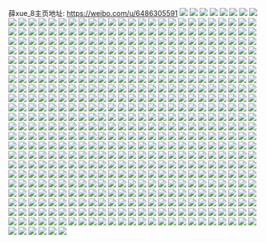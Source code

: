 薛xue_8主页地址: https://weibo.com/u/6486305591 
![](https://wx4.sinaimg.cn/mw2000/0074XSo7ly1h8v2okpwg1j30u00u0di7.jpg) 
![](https://wx4.sinaimg.cn/mw2000/0074XSo7ly1h8s9w61x6vj30u0190tcp.jpg) 
![](https://wx4.sinaimg.cn/mw2000/0074XSo7ly1h8juykjogfj30u00u0afp.jpg) 
![](https://wx4.sinaimg.cn/mw2000/0074XSo7ly1h8juyq0qjhj30u00u0q8e.jpg) 
![](https://wx4.sinaimg.cn/mw2000/0074XSo7ly1h8juym36xvj30u00u00y4.jpg) 
![](https://wx4.sinaimg.cn/mw2000/0074XSo7ly1h8jv296z82j30u0140te3.jpg) 
![](https://wx4.sinaimg.cn/mw2000/0074XSo7ly1h62vy37lqej30qu0sadi9.jpg) 
![](https://wx4.sinaimg.cn/mw2000/0074XSo7ly1h55jmuayahj30u0140gqu.jpg) 
![](https://wx4.sinaimg.cn/mw2000/0074XSo7ly1h4yk04g51tj30u00u0dj4.jpg) 
![](https://wx4.sinaimg.cn/mw2000/0074XSo7ly1h438sdrbnzj30u00u0n6k.jpg) 
![](https://wx4.sinaimg.cn/mw2000/0074XSo7gy1h36d1tu0zcj30u0190gqc.jpg) 
![](https://wx4.sinaimg.cn/mw2000/0074XSo7ly1h2wjlfyn26j30u01lpn28.jpg) 
![](https://wx4.sinaimg.cn/mw2000/0074XSo7ly1h2jods2gd0j30u02i0dyj.jpg) 
![](https://wx4.sinaimg.cn/mw2000/0074XSo7ly1h28zqsdsnvj30o50vt79o.jpg) 
![](https://wx4.sinaimg.cn/mw2000/0074XSo7ly1h1pvpe500gj30u00u0n54.jpg) 
![](https://wx4.sinaimg.cn/mw2000/0074XSo7ly1h1hct65spdj30u0140qcr.jpg) 
![](https://wx4.sinaimg.cn/mw2000/0074XSo7ly1h1buymjjsqj30u024oaj3.jpg) 
![](https://wx4.sinaimg.cn/mw2000/0074XSo7ly1h0xluvwlhqj30u012377i.jpg) 
![](https://wx4.sinaimg.cn/mw2000/0074XSo7ly1h0xlrvs1glj30u011iadl.jpg) 
![](https://wx4.sinaimg.cn/mw2000/0074XSo7ly1h0ezvakb3ej30u01o04cu.jpg) 
![](https://wx4.sinaimg.cn/mw2000/0074XSo7ly1h0ezuu5n5zj30u02i0x0t.jpg) 
![](https://wx4.sinaimg.cn/mw2000/0074XSo7ly1h0gcq2j6jvj30u03c01kx.jpg) 
![](https://wx4.sinaimg.cn/mw2000/0074XSo7ly1h0f025yfpdj30u02jzn8w.jpg) 
![](https://wx4.sinaimg.cn/mw2000/0074XSo7ly1gzyykd6oraj30u01g6q9d.jpg) 
![](https://wx4.sinaimg.cn/mw2000/0074XSo7ly1gzyym6ee0fj30u01f9h0q.jpg) 
![](https://wx4.sinaimg.cn/mw2000/0074XSo7ly1gzsdfiocefj30u01hc773.jpg) 
![](https://wx4.sinaimg.cn/mw2000/0074XSo7ly1gzra4u3bhdj30u0190n2w.jpg) 
![](https://wx4.sinaimg.cn/mw2000/0074XSo7ly1gzc3d95mnoj315o2bckjl.jpg) 
![](https://wx4.sinaimg.cn/mw2000/0074XSo7ly1gz8emoyjl7j30rj0rjwi9.jpg) 
![](https://wx4.sinaimg.cn/mw2000/0074XSo7ly1gzc3d9zj99j315o2bckjl.jpg) 
![](https://wx4.sinaimg.cn/mw2000/0074XSo7ly1gz8emts93uj30r10r1444.jpg) 
![](https://wx4.sinaimg.cn/mw2000/0074XSo7ly1gyx3j8otyfj31400u0qd5.jpg) 
![](https://wx4.sinaimg.cn/mw2000/0074XSo7ly1gyx3j7ymd6j30t40t4gt8.jpg) 
![](https://wx4.sinaimg.cn/mw2000/0074XSo7ly1gyupqysnfmj30u00u03zu.jpg) 
![](https://wx4.sinaimg.cn/mw2000/0074XSo7ly1gyno3vgg23j30yi0y9tga.jpg) 
![](https://wx4.sinaimg.cn/mw2000/0074XSo7ly1gye9r2a8b7j30u01o07ft.jpg) 
![](https://wx4.sinaimg.cn/mw2000/0074XSo7ly1gye9r4u9grj30u01o07ii.jpg) 
![](https://wx4.sinaimg.cn/mw2000/0074XSo7ly1gyd31i6x91j30u01o0dvu.jpg) 
![](https://wx4.sinaimg.cn/mw2000/0074XSo7ly1gy6g63dq3zj315o2bckjl.jpg) 
![](https://wx4.sinaimg.cn/mw2000/0074XSo7ly1gyj90u1bfyj30u00u0thd.jpg) 
![](https://wx4.sinaimg.cn/mw2000/0074XSo7ly1gxq23hpfbpj315o20x7wh.jpg) 
![](https://wx4.sinaimg.cn/mw2000/0074XSo7ly1gxq23h9hn0j315o2bbtrj.jpg) 
![](https://wx4.sinaimg.cn/mw2000/0074XSo7ly1gxq23gxxn4j315o2bcb29.jpg) 
![](https://wx4.sinaimg.cn/mw2000/0074XSo7ly1gxq23i7o4kj30yi1msaqs.jpg) 
![](https://wx4.sinaimg.cn/mw2000/0074XSo7ly1gxq23e6ddmj315o2bce81.jpg) 
![](https://wx4.sinaimg.cn/mw2000/0074XSo7ly1gxp4yah6brj30u00u0jx4.jpg) 
![](https://wx4.sinaimg.cn/mw2000/0074XSo7ly1gxp4xzxqp2j30u01o015h.jpg) 
![](https://wx4.sinaimg.cn/mw2000/0074XSo7ly1gxp4y88tywj30u00u0jze.jpg) 
![](https://wx4.sinaimg.cn/mw2000/0074XSo7ly1gxlv7plojaj30u02i01dd.jpg) 
![](https://wx4.sinaimg.cn/mw2000/0074XSo7ly1gxlv7ud080j30u02i0qn5.jpg) 
![](https://wx4.sinaimg.cn/mw2000/0074XSo7ly1gxlv1sdfztj30u02x1kc2.jpg) 
![](https://wx4.sinaimg.cn/mw2000/0074XSo7ly1gxlrxm3b0bj30u02be4gv.jpg) 
![](https://wx4.sinaimg.cn/mw2000/0074XSo7ly1gxlvglog15j30u01i2q89.jpg) 
![](https://wx4.sinaimg.cn/mw2000/0074XSo7ly1gxh5mnpn98j30u02i0wz7.jpg) 
![](https://wx4.sinaimg.cn/mw2000/0074XSo7ly1gxh5moo93oj30u00u040r.jpg) 
![](https://wx4.sinaimg.cn/mw2000/0074XSo7ly1gxb6tnscezj30u00u0ncb.jpg) 
![](https://wx4.sinaimg.cn/mw2000/0074XSo7ly1gxb6pkvof3j30u00u0gt0.jpg) 
![](https://wx4.sinaimg.cn/mw2000/0074XSo7ly1gxbe7g10xvj30u00u0anc.jpg) 
![](https://wx4.sinaimg.cn/mw2000/0074XSo7ly1gxb6oaz332j30u011ijz9.jpg) 
![](https://wx4.sinaimg.cn/mw2000/0074XSo7ly1gxb6pjhpolj30u00u0jyp.jpg) 
![](https://wx4.sinaimg.cn/mw2000/0074XSo7ly1gxb6u9gdp0j30u0140wse.jpg) 
![](https://wx4.sinaimg.cn/mw2000/0074XSo7ly1gxb6oaj6q5j30u0140qbh.jpg) 
![](https://wx4.sinaimg.cn/mw2000/0074XSo7ly1gxb6o8vuuxj30u00u0qds.jpg) 
![](https://wx4.sinaimg.cn/mw2000/0074XSo7ly1gxbe6oiv2ij30u014047z.jpg) 
![](https://wx4.sinaimg.cn/mw2000/0074XSo7ly1gx9zidtztgj30u00u0thy.jpg) 
![](https://wx4.sinaimg.cn/mw2000/0074XSo7ly1gx9zidbmcqj30u00u045m.jpg) 
![](https://wx4.sinaimg.cn/mw2000/0074XSo7ly1gx9zibgm9oj30u00u0af2.jpg) 
![](https://wx4.sinaimg.cn/mw2000/0074XSo7ly1gx9zib3b9mj30u00u07bw.jpg) 
![](https://wx4.sinaimg.cn/mw2000/0074XSo7ly1gx9zibw6slj30u00u0k0l.jpg) 
![](https://wx4.sinaimg.cn/mw2000/0074XSo7ly1gx9ziapbykj30u00u0qag.jpg) 
![](https://wx4.sinaimg.cn/mw2000/0074XSo7ly1gx9zica4x3j30u00u0n3d.jpg) 
![](https://wx4.sinaimg.cn/mw2000/0074XSo7ly1gx9zicpm68j30u00u0dp7.jpg) 
![](https://wx4.sinaimg.cn/mw2000/0074XSo7ly1gx9zie9fcbj30u00u011m.jpg) 
![](https://wx4.sinaimg.cn/mw2000/0074XSo7ly1gx429qanygj30u00u079q.jpg) 
![](https://wx4.sinaimg.cn/mw2000/0074XSo7ly1gx429pzk9ej30u00u07bq.jpg) 
![](https://wx4.sinaimg.cn/mw2000/0074XSo7ly1gx2zgoya1kj30u01o04a4.jpg) 
![](https://wx4.sinaimg.cn/mw2000/0074XSo7ly1gx2zgprl3rj30u01o04d2.jpg) 
![](https://wx4.sinaimg.cn/mw2000/0074XSo7ly1gx2zgo4x8rj30u00u0gtf.jpg) 
![](https://wx4.sinaimg.cn/mw2000/0074XSo7ly1gx2zgqlat3j30u01o0amy.jpg) 
![](https://wx4.sinaimg.cn/mw2000/0074XSo7ly1gx2zidhvj9j30u00u0dmw.jpg) 
![](https://wx4.sinaimg.cn/mw2000/0074XSo7ly1gx2zkfhlj3j30u01o017v.jpg) 
![](https://wx4.sinaimg.cn/mw2000/0074XSo7ly1gx2zgt7hl3j31400u0qd2.jpg) 
![](https://wx4.sinaimg.cn/mw2000/0074XSo7ly1gx2zigf15tj30u01o0wtk.jpg) 
![](https://wx4.sinaimg.cn/mw2000/0074XSo7ly1gx2zlx0jqwj31hc0u0duy.jpg) 
![](https://wx4.sinaimg.cn/mw2000/0074XSo7ly1gwsvqboyjxj30u00u0ahm.jpg) 
![](https://wx4.sinaimg.cn/mw2000/0074XSo7ly1gwsvqkg3tmj30u00u0n2l.jpg) 
![](https://wx4.sinaimg.cn/mw2000/0074XSo7ly1gwsvqmbzyzj30u00u0dpb.jpg) 
![](https://wx4.sinaimg.cn/mw2000/0074XSo7ly1gwuvkvwk3fj30u00u0jzm.jpg) 
![](https://wx4.sinaimg.cn/mw2000/0074XSo7ly1gwuvkuiovuj30u00u0n5m.jpg) 
![](https://wx4.sinaimg.cn/mw2000/0074XSo7ly1gwuvky8g1ej30u00u07gs.jpg) 
![](https://wx4.sinaimg.cn/mw2000/0074XSo7ly1gwu01uomtuj30u00u0480.jpg) 
![](https://wx4.sinaimg.cn/mw2000/0074XSo7ly1gwsvqjl20lj30u00u0163.jpg) 
![](https://wx4.sinaimg.cn/mw2000/0074XSo7ly1gwu01ssblkj30u00u0gv4.jpg) 
![](https://wx4.sinaimg.cn/mw2000/0074XSo7ly1gwnxfqaax7j31sy0u0ti6.jpg) 
![](https://wx4.sinaimg.cn/mw2000/0074XSo7ly1gwnxhcnd6xj31sy0u014u.jpg) 
![](https://wx4.sinaimg.cn/mw2000/0074XSo7ly1gwkmdsobxvj30u01e1q81.jpg) 
![](https://wx4.sinaimg.cn/mw2000/0074XSo7ly1gwmrtzrdpmj30u00u07f2.jpg) 
![](https://wx4.sinaimg.cn/mw2000/0074XSo7ly1gwkmdqtg3xj30y10u0jva.jpg) 
![](https://wx4.sinaimg.cn/mw2000/0074XSo7ly1gwmukp268nj30u00u0ws3.jpg) 
![](https://wx4.sinaimg.cn/mw2000/0074XSo7ly1gwkmdue9qmj30u00u047u.jpg) 
![](https://wx4.sinaimg.cn/mw2000/0074XSo7ly1gwmsrxbvmaj30u01o015y.jpg) 
![](https://wx4.sinaimg.cn/mw2000/0074XSo7ly1gwmrriexirj30u00u0ai3.jpg) 
![](https://wx4.sinaimg.cn/mw2000/0074XSo7ly1gwmrrlxuwgj30u00u0aj1.jpg) 
![](https://wx4.sinaimg.cn/mw2000/0074XSo7ly1gwmsrtoh1dj30u01o07ia.jpg) 
![](https://wx4.sinaimg.cn/mw2000/0074XSo7ly1gwi875swlkj30u00u0gvb.jpg) 
![](https://wx4.sinaimg.cn/mw2000/0074XSo7ly1gwi86vjitjj30u0190wrb.jpg) 
![](https://wx4.sinaimg.cn/mw2000/0074XSo7ly1gwi877wbhkj30u00u0ajn.jpg) 
![](https://wx4.sinaimg.cn/mw2000/0074XSo7ly1gwi86nv07sj30u00u0gwg.jpg) 
![](https://wx4.sinaimg.cn/mw2000/0074XSo7ly1gwi87cwk4jj30u01o0dx5.jpg) 
![](https://wx4.sinaimg.cn/mw2000/0074XSo7ly1gwi86xwm83j30u00u0dp3.jpg) 
![](https://wx4.sinaimg.cn/mw2000/0074XSo7ly1gwi8705t5kj31400u0tfb.jpg) 
![](https://wx4.sinaimg.cn/mw2000/0074XSo7ly1gwi872wljij30u00u07hu.jpg) 
![](https://wx4.sinaimg.cn/mw2000/0074XSo7ly1gwi86rp9coj30u0140dyo.jpg) 
![](https://wx4.sinaimg.cn/mw2000/0074XSo7ly1gweyeku9snj30u00u0dlq.jpg) 
![](https://wx4.sinaimg.cn/mw2000/0074XSo7ly1gweyeita1oj30u00u0aif.jpg) 
![](https://wx4.sinaimg.cn/mw2000/0074XSo7ly1gweyf0xf62j30u00u0tfb.jpg) 
![](https://wx4.sinaimg.cn/mw2000/0074XSo7ly1gweyeomxe9j30u00u0dog.jpg) 
![](https://wx4.sinaimg.cn/mw2000/0074XSo7ly1gweyenc3ruj30u00u04ac.jpg) 
![](https://wx4.sinaimg.cn/mw2000/0074XSo7ly1gweyejjkgyj30u00u0wk1.jpg) 
![](https://wx4.sinaimg.cn/mw2000/0074XSo7ly1gw980npwlpj30u00u0ak6.jpg) 
![](https://wx4.sinaimg.cn/mw2000/0074XSo7ly1gwc3n95zlqj30u00u0gtn.jpg) 
![](https://wx4.sinaimg.cn/mw2000/0074XSo7ly1gwbh508k13j30u10u0qco.jpg) 
![](https://wx4.sinaimg.cn/mw2000/0074XSo7ly1gwb9s2gituj30u00u0jzh.jpg) 
![](https://wx4.sinaimg.cn/mw2000/0074XSo7ly1gw97z3k9hnj30u10u047q.jpg) 
![](https://wx4.sinaimg.cn/mw2000/0074XSo7ly1gwb9s145h0j30u0140dua.jpg) 
![](https://wx4.sinaimg.cn/mw2000/0074XSo7ly1gw97zb9ow2j31400u0ael.jpg) 
![](https://wx4.sinaimg.cn/mw2000/0074XSo7ly1gwb9s3imfyj30u00u043y.jpg) 
![](https://wx4.sinaimg.cn/mw2000/0074XSo7ly1gwbavypfwbj31400u012q.jpg) 
![](https://wx4.sinaimg.cn/mw2000/0074XSo7ly1gwb9rwe6vmj30u00u0ds9.jpg) 
![](https://wx4.sinaimg.cn/mw2000/0074XSo7ly1gwbaw0ingxj30u00u0463.jpg) 
![](https://wx4.sinaimg.cn/mw2000/0074XSo7ly1gw4ea522u6j30u00u0qdq.jpg) 
![](https://wx4.sinaimg.cn/mw2000/0074XSo7ly1gw4ea4h0afj30u00u013g.jpg) 
![](https://wx4.sinaimg.cn/mw2000/0074XSo7ly1gw0gs9ac29j30u00u0dk0.jpg) 
![](https://wx4.sinaimg.cn/mw2000/0074XSo7ly1gw0gs8uhdxj30u01mqjwk.jpg) 
![](https://wx4.sinaimg.cn/mw2000/0074XSo7ly1gvyvtqolzoj30u10u047l.jpg) 
![](https://wx4.sinaimg.cn/mw2000/0074XSo7ly1gvyvtmwz1ij30u00u0alr.jpg) 
![](https://wx4.sinaimg.cn/mw2000/0074XSo7ly1gvyvtv3bhtj30u01o0dyr.jpg) 
![](https://wx4.sinaimg.cn/mw2000/0074XSo7ly1gvxqzzqvsaj30u00u045x.jpg) 
![](https://wx4.sinaimg.cn/mw2000/0074XSo7ly1gvxqwr66rij30u00u0aje.jpg) 
![](https://wx4.sinaimg.cn/mw2000/0074XSo7ly1gvxqwssz55j30u00u0ahz.jpg) 
![](https://wx4.sinaimg.cn/mw2000/0074XSo7ly1gvxqwzadxpj30u00u045b.jpg) 
![](https://wx4.sinaimg.cn/mw2000/0074XSo7ly1gvxqzyyc93j30u01iq0zx.jpg) 
![](https://wx4.sinaimg.cn/mw2000/0074XSo7ly1gvxqz52tzzj30u00u0jxg.jpg) 
![](https://wx4.sinaimg.cn/mw2000/0074XSo7ly1gvxqwxexqhj30u00u0wly.jpg) 
![](https://wx4.sinaimg.cn/mw2000/0074XSo7ly1gvxqwpi9psj30u01o0n7r.jpg) 
![](https://wx4.sinaimg.cn/mw2000/0074XSo7ly1gvxqwuyfy1j30u00u0wnb.jpg) 
![](https://wx4.sinaimg.cn/mw2000/0074XSo7ly1gvvx0o0lqvj31vg1vg4qp.jpg) 
![](https://wx4.sinaimg.cn/mw2000/0074XSo7ly1gvvx1kb5q7j31ol1ol1kx.jpg) 
![](https://wx4.sinaimg.cn/mw2000/0074XSo7ly1gvvx0kvzdoj31dc1dc1kx.jpg) 
![](https://wx4.sinaimg.cn/mw2000/0074XSo7ly1gvvx26jc3pj31yl1yl1ky.jpg) 
![](https://wx4.sinaimg.cn/mw2000/0074XSo7ly1gvvx0mu9znj32c02c0b2a.jpg) 
![](https://wx4.sinaimg.cn/mw2000/0074XSo7ly1gvvx0jjr2yj31t21t2e81.jpg) 
![](https://wx4.sinaimg.cn/mw2000/0074XSo7ly1gvqfzvfaqjj60u00u0qeh02.jpg) 
![](https://wx4.sinaimg.cn/mw2000/0074XSo7ly1gvqfzlxueuj60u00u0ajh02.jpg) 
![](https://wx4.sinaimg.cn/mw2000/0074XSo7ly1gvqfzyrvjlj60u0140qk702.jpg) 
![](https://wx4.sinaimg.cn/mw2000/0074XSo7ly1gvphlq5k61j60u00u0dql02.jpg) 
![](https://wx4.sinaimg.cn/mw2000/0074XSo7ly1gvqg3ut7upj60u0140wpm02.jpg) 
![](https://wx4.sinaimg.cn/mw2000/0074XSo7ly1gvqfzrl4bfj60u00u0wnr02.jpg) 
![](https://wx4.sinaimg.cn/mw2000/0074XSo7ly1gvqg3srf4gj60u00u0ah802.jpg) 
![](https://wx4.sinaimg.cn/mw2000/0074XSo7ly1gvqfzq2xsoj60u00u0dwf02.jpg) 
![](https://wx4.sinaimg.cn/mw2000/0074XSo7ly1gvqg4kv6o6j60u00u0aik02.jpg) 
![](https://wx4.sinaimg.cn/mw2000/0074XSo7ly1gvpfjdim70j60u00u046x02.jpg) 
![](https://wx4.sinaimg.cn/mw2000/0074XSo7ly1gvpfjeamffj60u00u043a02.jpg) 
![](https://wx4.sinaimg.cn/mw2000/0074XSo7ly1gvpfj57ntbj60u00u0tkt02.jpg) 
![](https://wx4.sinaimg.cn/mw2000/0074XSo7ly1gvpfj5z1maj60u00u0wia02.jpg) 
![](https://wx4.sinaimg.cn/mw2000/0074XSo7ly1gvpfjc3nqfj60u00u0dq302.jpg) 
![](https://wx4.sinaimg.cn/mw2000/0074XSo7ly1gvpfj77rwfj60u00u0jwo02.jpg) 
![](https://wx4.sinaimg.cn/mw2000/0074XSo7ly1gvpfj8o0bdj60u00u0agu02.jpg) 
![](https://wx4.sinaimg.cn/mw2000/0074XSo7ly1gvpfj9so0yj60u00u0dnc02.jpg) 
![](https://wx4.sinaimg.cn/mw2000/0074XSo7ly1gvpfjfzwpdj60u00u0dnz02.jpg) 
![](https://wx4.sinaimg.cn/mw2000/0074XSo7ly1gvoejtwfsej60u03yi1kx02.jpg) 
![](https://wx4.sinaimg.cn/mw2000/0074XSo7ly1gvoejlvn34j60u045zkfm02.jpg) 
![](https://wx4.sinaimg.cn/mw2000/0074XSo7ly1gvoejg00jxj30u05a1kjl.jpg) 
![](https://wx4.sinaimg.cn/mw2000/0074XSo7ly1gvoerj60ssj60u03krtxs02.jpg) 
![](https://wx4.sinaimg.cn/mw2000/0074XSo7ly1gvoercx3h2j60pu3407rd02.jpg) 
![](https://wx4.sinaimg.cn/mw2000/0074XSo7ly1gvoessthh6j60u00u0afz02.jpg) 
![](https://wx4.sinaimg.cn/mw2000/0074XSo7ly1gvoetan404j60tu0tu7ag02.jpg) 
![](https://wx4.sinaimg.cn/mw2000/0074XSo7ly1gvoerrk3yjj30u03c04qp.jpg) 
![](https://wx4.sinaimg.cn/mw2000/0074XSo7ly1gvoetmqhzkj60tu0tuwke02.jpg) 
![](https://wx4.sinaimg.cn/mw2000/0074XSo7ly1gup9kj1x99j60u00u0gt802.jpg) 
![](https://wx4.sinaimg.cn/mw2000/0074XSo7ly1gup9kkdvk7j60u00u0wm602.jpg) 
![](https://wx4.sinaimg.cn/mw2000/0074XSo7ly1gup9km3egwj60u00u0tgr02.jpg) 
![](https://wx4.sinaimg.cn/mw2000/0074XSo7ly1gup9khc0b5j60u00u010002.jpg) 
![](https://wx4.sinaimg.cn/mw2000/0074XSo7ly1gvaf1jjnhlj60u02i2dxw02.jpg) 
![](https://wx4.sinaimg.cn/mw2000/0074XSo7ly1gvaf1evplyj60u02s1noz02.jpg) 
![](https://wx4.sinaimg.cn/mw2000/0074XSo7ly1gvaf1mmlt4j60u01gkqeg02.jpg) 
![](https://wx4.sinaimg.cn/mw2000/0074XSo7ly1gvaf23mdk5j60u01o017a02.jpg) 
![](https://wx4.sinaimg.cn/mw2000/0074XSo7ly1gvaf28smjbj60u00u00z502.jpg) 
![](https://wx4.sinaimg.cn/mw2000/0074XSo7ly1gvaf1v27gej60u01o0wsa02.jpg) 
![](https://wx4.sinaimg.cn/mw2000/0074XSo7ly1gvaf1rkya3j60u02i01ca02.jpg) 
![](https://wx4.sinaimg.cn/mw2000/0074XSo7ly1gvaf1zy1ssj60u02i01ao02.jpg) 
![](https://wx4.sinaimg.cn/mw2000/0074XSo7ly1gvaf27lgt3j60u01o07j702.jpg) 
![](https://wx4.sinaimg.cn/mw2000/0074XSo7ly1gv6x7c9slgj60u00u0wo502.jpg) 
![](https://wx4.sinaimg.cn/mw2000/0074XSo7ly1gv6x7cs0t5j60u01ovjxg02.jpg) 
![](https://wx4.sinaimg.cn/mw2000/0074XSo7ly1gv6x7dag9vj60u00u0gv802.jpg) 
![](https://wx4.sinaimg.cn/mw2000/0074XSo7ly1gv6n20oy7nj60u00u0dq502.jpg) 
![](https://wx4.sinaimg.cn/mw2000/0074XSo7ly1gv4nbdjxe9j60u00u0jw902.jpg) 
![](https://wx4.sinaimg.cn/mw2000/0074XSo7ly1gv4nbcmk39j60u00u0q6502.jpg) 
![](https://wx4.sinaimg.cn/mw2000/0074XSo7ly1gv4nbc5rpnj60u00u0wky02.jpg) 
![](https://wx4.sinaimg.cn/mw2000/0074XSo7ly1gv4nb9lzkjj60u00u0gw702.jpg) 
![](https://wx4.sinaimg.cn/mw2000/0074XSo7ly1gv4nc7bpd1j60u00u0n3f02.jpg) 
![](https://wx4.sinaimg.cn/mw2000/0074XSo7ly1gv4nbfdud2j60u00u0jz902.jpg) 
![](https://wx4.sinaimg.cn/mw2000/0074XSo7ly1gv3jthbyftj62c02c0npd02.jpg) 
![](https://wx4.sinaimg.cn/mw2000/0074XSo7ly1gv3jtl03dvj62c02c0u0x02.jpg) 
![](https://wx4.sinaimg.cn/mw2000/0074XSo7ly1gv3jto6o6yj61w81w8hdt02.jpg) 
![](https://wx4.sinaimg.cn/mw2000/0074XSo7ly1gv3jtq6i5zj32c02c0npe.jpg) 
![](https://wx4.sinaimg.cn/mw2000/0074XSo7ly1gv5ijj2w7wj60u00u0jzn02.jpg) 
![](https://wx4.sinaimg.cn/mw2000/0074XSo7ly1gv5imt6swrj61400u0wpt02.jpg) 
![](https://wx4.sinaimg.cn/mw2000/0074XSo7ly1gv1akjfdc8j60u00u0n4h02.jpg) 
![](https://wx4.sinaimg.cn/mw2000/0074XSo7ly1gv1bt827s8j60u02i07rt02.jpg) 
![](https://wx4.sinaimg.cn/mw2000/0074XSo7ly1gv1akk3epdj60u00u0wmc02.jpg) 
![](https://wx4.sinaimg.cn/mw2000/0074XSo7ly1gv0zlbcj95j60u00u0aii02.jpg) 
![](https://wx4.sinaimg.cn/mw2000/0074XSo7ly1gv1bpysi0xj30u00u0dkb.jpg) 
![](https://wx4.sinaimg.cn/mw2000/0074XSo7ly1gv1c2vw82hj60u01o04c602.jpg) 
![](https://wx4.sinaimg.cn/mw2000/0074XSo7ly1gv1ak9zbeej30u00u07b2.jpg) 
![](https://wx4.sinaimg.cn/mw2000/0074XSo7ly1gv1akabs52j30u00u0aj6.jpg) 
![](https://wx4.sinaimg.cn/mw2000/0074XSo7ly1gv1als42l3j60u00u0gqw02.jpg) 
![](https://wx4.sinaimg.cn/mw2000/0074XSo7ly1guzuhjncb0j623b23bnpd02.jpg) 
![](https://wx4.sinaimg.cn/mw2000/0074XSo7ly1guzuhsxny1j60x40x47em02.jpg) 
![](https://wx4.sinaimg.cn/mw2000/0074XSo7ly1guzuhmfg32j625b25b4qq02.jpg) 
![](https://wx4.sinaimg.cn/mw2000/0074XSo7ly1gv00b9mmfwj61ix1ixka902.jpg) 
![](https://wx4.sinaimg.cn/mw2000/0074XSo7ly1gv00b8yy90j60qv0qv4dl02.jpg) 
![](https://wx4.sinaimg.cn/mw2000/0074XSo7ly1guzuhs9z96j61mb1mb7qf02.jpg) 
![](https://wx4.sinaimg.cn/mw2000/0074XSo7ly1gv00b8ezf7j60cm0cm75o02.jpg) 
![](https://wx4.sinaimg.cn/mw2000/0074XSo7ly1guzuhqtrd0j61xv1xvkjl02.jpg) 
![](https://wx4.sinaimg.cn/mw2000/0074XSo7ly1gzwq3gzc3xj30sg0sgn1v.jpg) 
![](https://wx4.sinaimg.cn/mw2000/0074XSo7ly1guytzgzc42j60u00u0q9m02.jpg) 
![](https://wx4.sinaimg.cn/mw2000/0074XSo7ly1guytzmhf2oj60u00u0qdm02.jpg) 
![](https://wx4.sinaimg.cn/mw2000/0074XSo7ly1guytzi82uvj60u00u0dnf02.jpg) 
![](https://wx4.sinaimg.cn/mw2000/0074XSo7ly1guytzfw7blj60u00u0ai602.jpg) 
![](https://wx4.sinaimg.cn/mw2000/0074XSo7ly1guytze3b14j60u00u0tld02.jpg) 
![](https://wx4.sinaimg.cn/mw2000/0074XSo7ly1guytzayfj1j60u00u0aig02.jpg) 
![](https://wx4.sinaimg.cn/mw2000/0074XSo7ly1gux9sipxv5j60u00u0wke02.jpg) 
![](https://wx4.sinaimg.cn/mw2000/0074XSo7ly1gux9skbmr5j60u00u0q7w02.jpg) 
![](https://wx4.sinaimg.cn/mw2000/0074XSo7ly1gux9shm10yj60u00u0n3s02.jpg) 
![](https://wx4.sinaimg.cn/mw2000/0074XSo7ly1guxrld35stj60u00u0dnr02.jpg) 
![](https://wx4.sinaimg.cn/mw2000/0074XSo7ly1guxrljohsvj60u00u010u02.jpg) 
![](https://wx4.sinaimg.cn/mw2000/0074XSo7ly1guxrlezyipj60u00u0dpt02.jpg) 
![](https://wx4.sinaimg.cn/mw2000/0074XSo7ly1guxrlbp12yj60u00u00zn02.jpg) 
![](https://wx4.sinaimg.cn/mw2000/0074XSo7ly1guxrlhixn7j60u00u013302.jpg) 
![](https://wx4.sinaimg.cn/mw2000/0074XSo7gy1guw279sohij60wg0u0wil02.jpg) 
![](https://wx4.sinaimg.cn/mw2000/0074XSo7gy1guw3z34vosj60u0140tgr02.jpg) 
![](https://wx4.sinaimg.cn/mw2000/0074XSo7ly1guu5bbdncyj60u00u0k1k02.jpg) 
![](https://wx4.sinaimg.cn/mw2000/0074XSo7ly1guu5bdlruoj60u00u0gvt02.jpg) 
![](https://wx4.sinaimg.cn/mw2000/0074XSo7ly1guu5b5hlvwj60u00u0afm02.jpg) 
![](https://wx4.sinaimg.cn/mw2000/0074XSo7ly1guu5b3f6ptj60u00u0guo02.jpg) 
![](https://wx4.sinaimg.cn/mw2000/0074XSo7ly1guu5b9j42tj60u00u0gt502.jpg) 
![](https://wx4.sinaimg.cn/mw2000/0074XSo7ly1guu5b49bf7j60u00u079x02.jpg) 
![](https://wx4.sinaimg.cn/mw2000/0074XSo7ly1guu5b7xtorj60u00u0drh02.jpg) 
![](https://wx4.sinaimg.cn/mw2000/0074XSo7ly1guu5besj6qj60u00u044s02.jpg) 
![](https://wx4.sinaimg.cn/mw2000/0074XSo7ly1guu5b2447pj60u00u0n3y02.jpg) 
![](https://wx4.sinaimg.cn/mw2000/0074XSo7ly1guonrrluptj60u00u0wo902.jpg) 
![](https://wx4.sinaimg.cn/mw2000/0074XSo7ly1guonrpx9dnj60u00u0gtx02.jpg) 
![](https://wx4.sinaimg.cn/mw2000/0074XSo7ly1guonrn4ip4j60u00u0q8802.jpg) 
![](https://wx4.sinaimg.cn/mw2000/0074XSo7ly1guonro54vuj60u00u07ae02.jpg) 
![](https://wx4.sinaimg.cn/mw2000/0074XSo7ly1guonrk0h0qj60u00u07f702.jpg) 
![](https://wx4.sinaimg.cn/mw2000/0074XSo7ly1guonrsztk2j60u00u0n5b02.jpg) 
![](https://wx4.sinaimg.cn/mw2000/0074XSo7ly1guonsy6m6uj60u00u0jxc02.jpg) 
![](https://wx4.sinaimg.cn/mw2000/0074XSo7ly1gup9i6c9xkj60u00u0wl602.jpg) 
![](https://wx4.sinaimg.cn/mw2000/0074XSo7ly1guw9y7yjw1j60u00u015502.jpg) 
![](https://wx4.sinaimg.cn/mw2000/0074XSo7ly1guo0n8w8jtj60u00u0qcq02.jpg) 
![](https://wx4.sinaimg.cn/mw2000/0074XSo7ly1guo0n32i2tj60u00u0gs802.jpg) 
![](https://wx4.sinaimg.cn/mw2000/0074XSo7ly1guo0nblalvj60u00u0n8p02.jpg) 
![](https://wx4.sinaimg.cn/mw2000/0074XSo7ly1gullcuj437j60u00u07dc02.jpg) 
![](https://wx4.sinaimg.cn/mw2000/0074XSo7ly1gullcsz32yj60u00u0n1h02.jpg) 
![](https://wx4.sinaimg.cn/mw2000/0074XSo7ly1gullcs85nhj60u00u0dqt02.jpg) 
![](https://wx4.sinaimg.cn/mw2000/0074XSo7ly1gullcpl5jwj60u00u0thk02.jpg) 
![](https://wx4.sinaimg.cn/mw2000/0074XSo7ly1guf7td2kl1j60u00u0ahm02.jpg) 
![](https://wx4.sinaimg.cn/mw2000/0074XSo7ly1guf7tek6f6j60u00u0jwn02.jpg) 
![](https://wx4.sinaimg.cn/mw2000/0074XSo7ly1guf7t9bigqj60u00u0qag02.jpg) 
![](https://wx4.sinaimg.cn/mw2000/0074XSo7ly1guf7tbf96fj60u00u0n3d02.jpg) 
![](https://wx4.sinaimg.cn/mw2000/0074XSo7ly1guf7t7hrgzj60u00u0n4t02.jpg) 
![](https://wx4.sinaimg.cn/mw2000/0074XSo7ly1guf7tax7faj60u00u0aj202.jpg) 
![](https://wx4.sinaimg.cn/mw2000/0074XSo7ly1gueoa8mbfrj60u00u0k4e02.jpg) 
![](https://wx4.sinaimg.cn/mw2000/0074XSo7ly1gue74izpiij60u00u0gwt02.jpg) 
![](https://wx4.sinaimg.cn/mw2000/0074XSo7ly1gucwr5i25ij60u00u0n3o02.jpg) 
![](https://wx4.sinaimg.cn/mw2000/0074XSo7ly1gubvvtgqbyj60u00u0jy802.jpg) 
![](https://wx4.sinaimg.cn/mw2000/0074XSo7ly1gucwr2sx8lj60u014015802.jpg) 
![](https://wx4.sinaimg.cn/mw2000/0074XSo7ly1gucwozkfwtj60u00u0dmy02.jpg) 
![](https://wx4.sinaimg.cn/mw2000/0074XSo7ly1gubvvw8z8jj31900u0agu.jpg) 
![](https://wx4.sinaimg.cn/mw2000/0074XSo7ly1gucwozzytrj60u00u0q6h02.jpg) 
![](https://wx4.sinaimg.cn/mw2000/0074XSo7ly1gucwr4g8i6j60u00u045p02.jpg) 
![](https://wx4.sinaimg.cn/mw2000/0074XSo7ly1gubvvjqspfj60u00u0n7s02.jpg) 
![](https://wx4.sinaimg.cn/mw2000/0074XSo7ly1gucwp4544aj61410u0n9s02.jpg) 
![](https://wx4.sinaimg.cn/mw2000/0074XSo7ly1guaieh2q64j62c02c0u0x02.jpg) 
![](https://wx4.sinaimg.cn/mw2000/0074XSo7ly1guaiefb6w3j615s0vc4b402.jpg) 
![](https://wx4.sinaimg.cn/mw2000/0074XSo7ly1guaiec65hdj62c02c0kjm02.jpg) 
![](https://wx4.sinaimg.cn/mw2000/0074XSo7ly1guaie9rtptj62c02c01ky02.jpg) 
![](https://wx4.sinaimg.cn/mw2000/0074XSo7ly1guaie0s2hxj615s0vcx1j02.jpg) 
![](https://wx4.sinaimg.cn/mw2000/0074XSo7ly1guaiee3gt9j62c02c0hdt02.jpg) 
![](https://wx4.sinaimg.cn/mw2000/0074XSo7ly1guaie4pkerj62c02c0hdu02.jpg) 
![](https://wx4.sinaimg.cn/mw2000/0074XSo7ly1guaie2a2w2j62c02c0kjl02.jpg) 
![](https://wx4.sinaimg.cn/mw2000/0074XSo7ly1guaie7l0cej62c02c0u0x02.jpg) 
![](https://wx4.sinaimg.cn/mw2000/0074XSo7ly1gu3wxnihibj30u00u0gnw.jpg) 
![](https://wx4.sinaimg.cn/mw2000/0074XSo7ly1gu3wpmokhxj31ls1lsnn6.jpg) 
![](https://wx4.sinaimg.cn/mw2000/0074XSo7ly1gu6lcjk7jjj323u23ukjl.jpg) 
![](https://wx4.sinaimg.cn/mw2000/0074XSo7ly1gu3wpi7jc1j32c02c0npd.jpg) 
![](https://wx4.sinaimg.cn/mw2000/0074XSo7ly1gu3wpkywy9j32c02c0npd.jpg) 
![](https://wx4.sinaimg.cn/mw2000/0074XSo7ly1gu3wp83ju4j31tl1tl4qp.jpg) 
![](https://wx4.sinaimg.cn/mw2000/0074XSo7ly1gu3wp4ancuj31xm1xm4qp.jpg) 
![](https://wx4.sinaimg.cn/mw2000/0074XSo7ly1gu3wp6bbw8j31nf1nf4qp.jpg) 
![](https://wx4.sinaimg.cn/mw2000/0074XSo7ly1gu3wp29j9nj32c02c0b2a.jpg) 
![](https://wx4.sinaimg.cn/mw2000/0074XSo7ly1gu3wpav8i0j32c02c0u0x.jpg) 
![](https://wx4.sinaimg.cn/mw2000/0074XSo7ly1gu3wpe7b1wj31sc1sc1kx.jpg) 
![](https://wx4.sinaimg.cn/mw2000/0074XSo7ly1gu3woy6tjrj31z51z5kjl.jpg) 
![](https://wx4.sinaimg.cn/mw2000/0074XSo7ly1gu79lhzs5oj3176176gya.jpg) 
![](https://wx4.sinaimg.cn/mw2000/0074XSo7ly1gu3wpf9vgqj30xa0xanal.jpg) 
![](https://wx4.sinaimg.cn/mw2000/0074XSo7ly1gu3woqkss1j32c02c0b2a.jpg) 
![](https://wx4.sinaimg.cn/mw2000/0074XSo7ly1gu3wom8xnhj31nk1nkb29.jpg) 
![](https://wx4.sinaimg.cn/mw2000/0074XSo7ly1gu3wors0r3j31sa1saqtn.jpg) 
![](https://wx4.sinaimg.cn/mw2000/0074XSo7ly1gu3wovucj8j32c02c0hdu.jpg) 
![](https://wx4.sinaimg.cn/mw2000/0074XSo7ly1gu3wok085kj31sg1sg7ua.jpg) 
![](https://wx4.sinaimg.cn/mw2000/0074XSo7ly1gu655qg9o2j32c02c0x6p.jpg) 
![](https://wx4.sinaimg.cn/mw2000/0074XSo7ly1gu655eu2t2j32c02c01kx.jpg) 
![](https://wx4.sinaimg.cn/mw2000/0074XSo7ly1gu655zlf9qj32c02c0x6p.jpg) 
![](https://wx4.sinaimg.cn/mw2000/0074XSo7ly1gu3ricoxg8j3252252u0x.jpg) 
![](https://wx4.sinaimg.cn/mw2000/0074XSo7ly1gu3riaq5k6j32c02c0npe.jpg) 
![](https://wx4.sinaimg.cn/mw2000/0074XSo7ly1gu3rhxljl0j323y23ye82.jpg) 
![](https://wx4.sinaimg.cn/mw2000/0074XSo7ly1gu3ri02rrnj32c02c0kjm.jpg) 
![](https://wx4.sinaimg.cn/mw2000/0074XSo7ly1gu3ri7knlbj32c02c0e82.jpg) 
![](https://wx4.sinaimg.cn/mw2000/0074XSo7ly1gu3riilwkqj321u21uhdt.jpg) 
![](https://wx4.sinaimg.cn/mw2000/0074XSo7ly1gu3ri2yxqxj31vl1vl7wh.jpg) 
![](https://wx4.sinaimg.cn/mw2000/0074XSo7ly1gu3ri1n3dej32c02c0kjl.jpg) 
![](https://wx4.sinaimg.cn/mw2000/0074XSo7ly1gu3ri525byj31yx1yxnpd.jpg) 
![](https://wx4.sinaimg.cn/mw2000/0074XSo7ly1gu36jat0dhj30ye0lntcn.jpg) 
![](https://wx4.sinaimg.cn/mw2000/0074XSo7ly1gu36iidwwvj30yh0mh77x.jpg) 
![](https://wx4.sinaimg.cn/mw2000/0074XSo7ly1gu2nd89pdvj31zz1zz4k1.jpg) 
![](https://wx4.sinaimg.cn/mw2000/0074XSo7ly1gtz8fqxajkj32c02c0kjl.jpg) 
![](https://wx4.sinaimg.cn/mw2000/0074XSo7ly1gtz8fpmq89j31om1om7wh.jpg) 
![](https://wx4.sinaimg.cn/mw2000/0074XSo7ly1gtz8fjdkgwj32c02c0e82.jpg) 
![](https://wx4.sinaimg.cn/mw2000/0074XSo7ly1gtz8fkqu7wj31ya1yahdt.jpg) 
![](https://wx4.sinaimg.cn/mw2000/0074XSo7ly1gtz8fmivluj32c02c0b2a.jpg) 
![](https://wx4.sinaimg.cn/mw2000/0074XSo7ly1gtz8fo910vj32c02c0e82.jpg) 
![](https://wx4.sinaimg.cn/mw2000/0074XSo7ly1gtz8fwgt86j30vc0vcqbq.jpg) 
![](https://wx4.sinaimg.cn/mw2000/0074XSo7ly1gtz8gedxvwj32c02c0npd.jpg) 
![](https://wx4.sinaimg.cn/mw2000/0074XSo7ly1gtz8gcm1vyj32c02c0x6q.jpg) 
![](https://wx4.sinaimg.cn/mw2000/0074XSo7ly1gtwrrp0sszj328r28r4qp.jpg) 
![](https://wx4.sinaimg.cn/mw2000/0074XSo7ly1gtwrukoo2rj31dp1dph9w.jpg) 
![](https://wx4.sinaimg.cn/mw2000/0074XSo7ly1gtwrrmzmoxj32c02c0b2a.jpg) 
![](https://wx4.sinaimg.cn/mw2000/0074XSo7ly1gtwrrl8y5oj32c02c0qv5.jpg) 
![](https://wx4.sinaimg.cn/mw2000/0074XSo7ly1gtvb8yttl3j32c02c0b2b.jpg) 
![](https://wx4.sinaimg.cn/mw2000/0074XSo7ly1gtvb8wih0oj32c02c0npd.jpg) 
![](https://wx4.sinaimg.cn/mw2000/0074XSo7ly1gtvb8uy85fj32c02c01ky.jpg) 
![](https://wx4.sinaimg.cn/mw2000/0074XSo7ly1gtojjppq7yj31ms1ms1kx.jpg) 
![](https://wx4.sinaimg.cn/mw2000/0074XSo7ly1gtojisxsaxj32c0340qv6.jpg) 
![](https://wx4.sinaimg.cn/mw2000/0074XSo7ly1gtojiynhvwj32c02c01ky.jpg) 
![](https://wx4.sinaimg.cn/mw2000/0074XSo7ly1gtojiqn2j7j32c02c07wi.jpg) 
![](https://wx4.sinaimg.cn/mw2000/0074XSo7ly1gtojivw5e7j33402c0x6q.jpg) 
![](https://wx4.sinaimg.cn/mw2000/0074XSo7ly1gtojj6whebj32c02c0e82.jpg) 
![](https://wx4.sinaimg.cn/mw2000/0074XSo7ly1gtgeqs2yduj31bd1bd4n8.jpg) 
![](https://wx4.sinaimg.cn/mw2000/0074XSo7ly1gtgeqtouxjj32c02c0x6p.jpg) 
![](https://wx4.sinaimg.cn/mw2000/0074XSo7ly1gtgeqvn2oyj32c02c0x6p.jpg) 
![](https://wx4.sinaimg.cn/mw2000/0074XSo7ly1gtgeqz450gj325a25akjl.jpg) 
![](https://wx4.sinaimg.cn/mw2000/0074XSo7ly1gtger0lewzj32c02c0u0x.jpg) 
![](https://wx4.sinaimg.cn/mw2000/0074XSo7ly1gtgeqx2qblj3225225npd.jpg) 
![](https://wx4.sinaimg.cn/mw2000/0074XSo7ly1gtger21ka0j318r18rwy5.jpg) 
![](https://wx4.sinaimg.cn/mw2000/0074XSo7ly1gtger6n977j324h24hqv5.jpg) 
![](https://wx4.sinaimg.cn/mw2000/0074XSo7ly1gtger1f94vj3151151wl8.jpg) 
![](https://wx4.sinaimg.cn/mw2000/0074XSo7ly1gtger4zy66j32c02c0e81.jpg) 
![](https://wx4.sinaimg.cn/mw2000/0074XSo7ly1gtger7q3gcj31go1go1d9.jpg) 
![](https://wx4.sinaimg.cn/mw2000/0074XSo7ly1gtger3h53xj329q29qkjm.jpg) 
![](https://wx4.sinaimg.cn/mw2000/0074XSo7ly1gtbkyk77z6j31vf1vfb29.jpg) 
![](https://wx4.sinaimg.cn/mw2000/0074XSo7ly1gtbkymxidwj31zo1zoe81.jpg) 
![](https://wx4.sinaimg.cn/mw2000/0074XSo7ly1gtaw8c4jp4j32c02c0qv5.jpg) 
![](https://wx4.sinaimg.cn/mw2000/0074XSo7ly1gtaw8iyj3hj32c02c0npd.jpg) 
![](https://wx4.sinaimg.cn/mw2000/0074XSo7ly1gtaw8wfnttj3277277hdt.jpg) 
![](https://wx4.sinaimg.cn/mw2000/0074XSo7ly1gt7jahd4qhj324w24wnpd.jpg) 
![](https://wx4.sinaimg.cn/mw2000/0074XSo7ly1gt88u2ddrej32c02c0npe.jpg) 
![](https://wx4.sinaimg.cn/mw2000/0074XSo7ly1gt7jakn2u1j31zc1zcqv5.jpg) 
![](https://wx4.sinaimg.cn/mw2000/0074XSo7ly1gt7jair03rj31vu1vu4qp.jpg) 
![](https://wx4.sinaimg.cn/mw2000/0074XSo7ly1gt7jajc4z3j30iz0izju4.jpg) 
![](https://wx4.sinaimg.cn/mw2000/0074XSo7ly1gt7japtc6jj32c02c0kjm.jpg) 
![](https://wx4.sinaimg.cn/mw2000/0074XSo7ly1gt7jamouumj32c02c01kx.jpg) 
![](https://wx4.sinaimg.cn/mw2000/0074XSo7ly1gt88u0qxqhj30yi1bwkg4.jpg) 
![](https://wx4.sinaimg.cn/mw2000/0074XSo7ly1gt8d4ouji4j31ea1ea7rk.jpg) 
![](https://wx4.sinaimg.cn/mw2000/0074XSo7ly1gt3kk3p2maj32c02c0u0x.jpg) 
![](https://wx4.sinaimg.cn/mw2000/0074XSo7ly1gt3kjw85koj31mz1mz4qp.jpg) 
![](https://wx4.sinaimg.cn/mw2000/0074XSo7ly1gt3km2a6fuj318z18z7l4.jpg) 
![](https://wx4.sinaimg.cn/mw2000/0074XSo7ly1gt4sxdmtjbj31sc1sc4qp.jpg) 
![](https://wx4.sinaimg.cn/mw2000/0074XSo7ly1gt3kjy95w5j31yz1yzkjl.jpg) 
![](https://wx4.sinaimg.cn/mw2000/0074XSo7ly1gt3km3li14j32c02c07wh.jpg) 
![](https://wx4.sinaimg.cn/mw2000/0074XSo7ly1gt3kjqhdwlj324k24khdt.jpg) 
![](https://wx4.sinaimg.cn/mw2000/0074XSo7ly1gt52kmeqohj30rs1jkk8g.jpg) 
![](https://wx4.sinaimg.cn/mw2000/0074XSo7ly1gt3kke2ve2j32c02c0kjl.jpg) 
![](https://wx4.sinaimg.cn/mw2000/0074XSo7ly1gt44ej41sgj30zv0zvx19.jpg) 
![](https://wx4.sinaimg.cn/mw2000/0074XSo7ly1gt3kly2i33j32c02c0qv6.jpg) 
![](https://wx4.sinaimg.cn/mw2000/0074XSo7ly1gt4sxce0r4j32c02c0qv5.jpg) 
![](https://wx4.sinaimg.cn/mw2000/0074XSo7ly1gt1r9achc9j31ic1ic1kx.jpg) 
![](https://wx4.sinaimg.cn/mw2000/0074XSo7ly1gt44ei9t3gj31ke1ken92.jpg) 
![](https://wx4.sinaimg.cn/mw2000/0074XSo7ly1gt3kk5cbi4j3250250hdg.jpg) 
![](https://wx4.sinaimg.cn/mw2000/0074XSo7ly1gt3km16pevj31sc1sc1kx.jpg) 
![](https://wx4.sinaimg.cn/mw2000/0074XSo7ly1gt3klzim6xj3209209h89.jpg) 
![](https://wx4.sinaimg.cn/mw2000/0074XSo7ly1gt4sxar3uej32c02c0npd.jpg) 
![](https://wx4.sinaimg.cn/mw2000/0074XSo7ly1gsnujiuhcrj30fz0dsq4i.jpg) 
![](https://wx4.sinaimg.cn/mw2000/0074XSo7ly1gsnue1ihkyj32c02c0b2a.jpg) 
![](https://wx4.sinaimg.cn/mw2000/0074XSo7ly1gsoltq00dxj32c02c0x6q.jpg) 
![](https://wx4.sinaimg.cn/mw2000/0074XSo7ly1gs6y0tci9vj32312314in.jpg) 
![](https://wx4.sinaimg.cn/mw2000/0074XSo7ly1gs6y0rk6w8j3246246wxe.jpg) 
![](https://wx4.sinaimg.cn/mw2000/0074XSo7ly1gs6y0pjln9j32c02c0trn.jpg) 
![](https://wx4.sinaimg.cn/mw2000/0074XSo7ly1gs6y0dbgwlj32c02c0b29.jpg) 
![](https://wx4.sinaimg.cn/mw2000/0074XSo7ly1gs5y1yo09qj31qw1qw7i3.jpg) 
![](https://wx4.sinaimg.cn/mw2000/0074XSo7ly1gs5y4m0minj31lt1lt1ae.jpg) 
![](https://wx4.sinaimg.cn/mw2000/0074XSo7ly1gs5xis106mj32c02c07wh.jpg) 
![](https://wx4.sinaimg.cn/mw2000/0074XSo7ly1gs5y21nt26j32af1ptx5r.jpg) 
![](https://wx4.sinaimg.cn/mw2000/0074XSo7ly1gs5xiix8f2j31y91y9e5d.jpg) 
![](https://wx4.sinaimg.cn/mw2000/0074XSo7ly1gs5y24fg0uj31sc1sce19.jpg) 
![](https://wx4.sinaimg.cn/mw2000/0074XSo7ly1gs5xio7gghj32c02c04qp.jpg) 
![](https://wx4.sinaimg.cn/mw2000/0074XSo7ly1gs5y4ozj7xj31sc1schdt.jpg) 
![](https://wx4.sinaimg.cn/mw2000/0074XSo7ly1gs5y1w9hrbj32c02c0e81.jpg) 
![](https://wx4.sinaimg.cn/mw2000/0074XSo7ly1grvpzd3aajj32c02c01kx.jpg) 
![](https://wx4.sinaimg.cn/mw2000/0074XSo7ly1grvpzi1gl9j31h21h2wzl.jpg) 
![](https://wx4.sinaimg.cn/mw2000/0074XSo7ly1grvpzoz6f0j325k25k7wh.jpg) 
![](https://wx4.sinaimg.cn/mw2000/0074XSo7ly1grvpzxx6h7j32c02c0kjl.jpg) 
![](https://wx4.sinaimg.cn/mw2000/0074XSo7ly1grvq0t6ph9j32bl1kitq3.jpg) 
![](https://wx4.sinaimg.cn/mw2000/0074XSo7ly1grvq07bt69j32c02c0hdt.jpg) 
![](https://wx4.sinaimg.cn/mw2000/0074XSo7ly1grvq0l8qzrj31va1vaayq.jpg) 
![](https://wx4.sinaimg.cn/mw2000/0074XSo7ly1grvq0fxoazj32c02c04qp.jpg) 
![](https://wx4.sinaimg.cn/mw2000/0074XSo7ly1grvq0pye5pj31sc1scwyf.jpg) 
![](https://wx4.sinaimg.cn/mw2000/0074XSo7ly1grntc8w6kgj31161160wf.jpg) 
![](https://wx4.sinaimg.cn/mw2000/0074XSo7ly1grnte4f7ifj32c02c01fl.jpg) 
![](https://wx4.sinaimg.cn/mw2000/0074XSo7ly1grntdckvfjj31jf1jfwot.jpg) 
![](https://wx4.sinaimg.cn/mw2000/0074XSo7ly1grntg0918zj32c02c0b29.jpg) 
![](https://wx4.sinaimg.cn/mw2000/0074XSo7ly1grntdu7o2tj32c02c0npd.jpg) 
![](https://wx4.sinaimg.cn/mw2000/0074XSo7ly1grntes2kevj32c02c0e81.jpg) 
![](https://wx4.sinaimg.cn/mw2000/0074XSo7ly1grntcp70pcj32c02c0hdt.jpg) 
![](https://wx4.sinaimg.cn/mw2000/0074XSo7ly1grntd7knapj32c02c0u0x.jpg) 
![](https://wx4.sinaimg.cn/mw2000/0074XSo7ly1grnteiw3ycj32c02c0e81.jpg) 
![](https://wx4.sinaimg.cn/mw2000/0074XSo7ly1grfo8tu31sj31oh1ohtzi.jpg) 
![](https://wx4.sinaimg.cn/mw2000/0074XSo7ly1grfo98wooej31qm1qmwwc.jpg) 
![](https://wx4.sinaimg.cn/mw2000/0074XSo7ly1grfhl93h6dj30yi22oe82.jpg) 
![](https://wx4.sinaimg.cn/mw2000/0074XSo7ly1grfnxzy4frj32b22b2kjl.jpg) 
![](https://wx4.sinaimg.cn/mw2000/0074XSo7ly1grfnxqodihj31o61o64j6.jpg) 
![](https://wx4.sinaimg.cn/mw2000/0074XSo7ly1grfnychz61j33402c0kjl.jpg) 
![](https://wx4.sinaimg.cn/mw2000/0074XSo7ly1grfnyhlil2j31os1osned.jpg) 
![](https://wx4.sinaimg.cn/mw2000/0074XSo7ly1grfnyp5x1aj32c02c0b29.jpg) 
![](https://wx4.sinaimg.cn/mw2000/0074XSo7ly1grfnyvp48gj30yi1lbqai.jpg) 
![](https://wx4.sinaimg.cn/mw2000/0074XSo7ly1gretztibpqj30yi22ohdt.jpg) 
![](https://wx4.sinaimg.cn/mw2000/0074XSo7ly1gretzlcjraj3204204ax2.jpg) 
![](https://wx4.sinaimg.cn/mw2000/0074XSo7ly1greljsa4ztj32c02c04qp.jpg) 
![](https://wx4.sinaimg.cn/mw2000/0074XSo7ly1grdk9dpsjpj31lg1lgdsz.jpg) 
![](https://wx4.sinaimg.cn/mw2000/0074XSo7ly1grdk9bapmkj31yv1yvwzh.jpg) 
![](https://wx4.sinaimg.cn/mw2000/0074XSo7ly1grdk3fafr7j319t19t7h4.jpg) 
![](https://wx4.sinaimg.cn/mw2000/0074XSo7ly1gre8slx8yaj32c02c0b29.jpg) 
![](https://wx4.sinaimg.cn/mw2000/0074XSo7ly1gre8sf3awdj318a18aths.jpg) 
![](https://wx4.sinaimg.cn/mw2000/0074XSo7ly1grdk33dugmj31mi1mijzt.jpg) 
![](https://wx4.sinaimg.cn/mw2000/0074XSo7ly1gr6kjcfwjyj31sc1sckba.jpg) 
![](https://wx4.sinaimg.cn/mw2000/0074XSo7ly1gr6kjepnz9j32c02c0b29.jpg) 
![](https://wx4.sinaimg.cn/mw2000/0074XSo7ly1gr6kio2qvjj313t13tjyj.jpg) 
![](https://wx4.sinaimg.cn/mw2000/0074XSo7ly1gr65yjpitoj31qq1qqwn6.jpg) 
![](https://wx4.sinaimg.cn/mw2000/0074XSo7ly1gr65yhtyu2j32c02c0twe.jpg) 
![](https://wx4.sinaimg.cn/mw2000/0074XSo7ly1gr65yfn3v6j32c02c0e81.jpg) 
![](https://wx4.sinaimg.cn/mw2000/0074XSo7ly1gr65ybumx8j32c02c0e81.jpg) 
![](https://wx4.sinaimg.cn/mw2000/0074XSo7ly1gr65y8pm6sj32c02c0e81.jpg) 
![](https://wx4.sinaimg.cn/mw2000/0074XSo7ly1gr65ylgqksj32c02c01kx.jpg) 
![](https://wx4.sinaimg.cn/mw2000/0074XSo7ly1gr5bvvu5upj326f26fe62.jpg) 
![](https://wx4.sinaimg.cn/mw2000/0074XSo7ly1gr5bw96icnj32c02c0b29.jpg) 
![](https://wx4.sinaimg.cn/mw2000/0074XSo7ly1gr5bwcq3zqj32c02c04qp.jpg) 
![](https://wx4.sinaimg.cn/mw2000/0074XSo7ly1gr5bvqtrr7j32c02c04j1.jpg) 
![](https://wx4.sinaimg.cn/mw2000/0074XSo7ly1gr5bvoe5vhj32c02c0e81.jpg) 
![](https://wx4.sinaimg.cn/mw2000/0074XSo7ly1gr5bvl15osj32c02c04qp.jpg) 
![](https://wx4.sinaimg.cn/mw2000/0074XSo7ly1gtj0ly5a39j30vc0vc7iq.jpg) 
![](https://wx4.sinaimg.cn/mw2000/0074XSo7ly1gtj0lv32o6j32c02c0h8p.jpg) 
![](https://wx4.sinaimg.cn/mw2000/0074XSo7ly1gxdjbpl4wej30u00u0age.jpg) 
![](https://wx4.sinaimg.cn/mw2000/0074XSo7ly1gr32msl573j30rs1v2dn2.jpg) 
![](https://wx4.sinaimg.cn/mw2000/0074XSo7ly1gr333cvn4rj31xc1xcnk2.jpg) 
![](https://wx4.sinaimg.cn/mw2000/0074XSo7ly1gr32muphgfj32c02c07wh.jpg) 
![](https://wx4.sinaimg.cn/mw2000/0074XSo7ly1gr32mnue82j31h81h8aqq.jpg) 
![](https://wx4.sinaimg.cn/mw2000/0074XSo7ly1gr32oba2pej32c02c0kjl.jpg) 
![](https://wx4.sinaimg.cn/mw2000/0074XSo7ly1gr333f5elkj32c02c01kx.jpg) 
![](https://wx4.sinaimg.cn/mw2000/0074XSo7ly1gr32mkm2ygj32c02c0b29.jpg) 
![](https://wx4.sinaimg.cn/mw2000/0074XSo7ly1gr333ifgufj32c02c0e81.jpg) 
![](https://wx4.sinaimg.cn/mw2000/0074XSo7ly1gr32mmd0qej31xy1xynis.jpg) 
![](https://wx4.sinaimg.cn/mw2000/0074XSo7ly1gqygc04ns7j32c02c07wh.jpg) 
![](https://wx4.sinaimg.cn/mw2000/0074XSo7ly1gqygc9aqdij32c02c0b29.jpg) 
![](https://wx4.sinaimg.cn/mw2000/0074XSo7ly1gqxxtgcskhj32c02c0txb.jpg) 
![](https://wx4.sinaimg.cn/mw2000/0074XSo7ly1gqxxtn64uqj32c02c04qp.jpg) 
![](https://wx4.sinaimg.cn/mw2000/0074XSo7ly1gqxxtz53zij320g20g1kx.jpg) 
![](https://wx4.sinaimg.cn/mw2000/0074XSo7ly1gqxxtbg7hdj32c03401ky.jpg) 
![](https://wx4.sinaimg.cn/mw2000/0074XSo7ly1gqxxubj5yzj31sc1sc1im.jpg) 
![](https://wx4.sinaimg.cn/mw2000/0074XSo7ly1gqxxrpl7e6j31td1tddxe.jpg) 
![](https://wx4.sinaimg.cn/mw2000/0074XSo7ly1gqxxrt3d9uj31sc1scdyn.jpg) 
![](https://wx4.sinaimg.cn/mw2000/0074XSo7ly1gqw2yiwcyoj30yi18e7ei.jpg) 
![](https://wx4.sinaimg.cn/mw2000/0074XSo7ly1gqw2zxzz7tj31wd1wdqgh.jpg) 
![](https://wx4.sinaimg.cn/mw2000/0074XSo7ly1gqw301tibuj31io20w1ch.jpg) 
![](https://wx4.sinaimg.cn/mw2000/0074XSo7ly1gqw2zv9vm8j32c02c01kx.jpg) 
![](https://wx4.sinaimg.cn/mw2000/0074XSo7ly1gqw2ywn2rjj31s11s1x0r.jpg) 
![](https://wx4.sinaimg.cn/mw2000/0074XSo7ly1gqw2yn1kd9j32c0340n8f.jpg) 
![](https://wx4.sinaimg.cn/mw2000/0074XSo7ly1gqrbklhwejj31rp1rpaj8.jpg) 
![](https://wx4.sinaimg.cn/mw2000/0074XSo7ly1gqrbkuu76bj32c02c0npd.jpg) 
![](https://wx4.sinaimg.cn/mw2000/0074XSo7ly1gqrblra7onj32c02c0kjl.jpg) 
![](https://wx4.sinaimg.cn/mw2000/0074XSo7ly1gqrbliczi7j32c02c0b29.jpg) 
![](https://wx4.sinaimg.cn/mw2000/0074XSo7ly1gqrbla6pi0j32c02c0e81.jpg) 
![](https://wx4.sinaimg.cn/mw2000/0074XSo7ly1gqrbl2b5qcj32c02c0b29.jpg) 
![](https://wx4.sinaimg.cn/mw2000/0074XSo7ly1gqrbkfgpb3j324v24vtz5.jpg) 
![](https://wx4.sinaimg.cn/mw2000/0074XSo7ly1gqrbkjk90oj32c02c0qon.jpg) 
![](https://wx4.sinaimg.cn/mw2000/0074XSo7ly1gqrbk8gikij318d18dq80.jpg) 
![](https://wx4.sinaimg.cn/mw2000/0074XSo7ly1gqlsko7z4xj32c02c04qp.jpg) 
![](https://wx4.sinaimg.cn/mw2000/0074XSo7ly1gqlskgjfmzj327z27z4qp.jpg) 
![](https://wx4.sinaimg.cn/mw2000/0074XSo7ly1gqlslgkch0j32c02c0hdt.jpg) 
![](https://wx4.sinaimg.cn/mw2000/0074XSo7ly1gqlskuv8k7j32c02c04qp.jpg) 
![](https://wx4.sinaimg.cn/mw2000/0074XSo7ly1gqlsl2lukqj31y01y0ka9.jpg) 
![](https://wx4.sinaimg.cn/mw2000/0074XSo7ly1gqlsl80tnfj32c02c0qtq.jpg) 
![](https://wx4.sinaimg.cn/mw2000/0074XSo7ly1gqltqo0kcsj32c02c07wh.jpg) 
![](https://wx4.sinaimg.cn/mw2000/0074XSo7ly1gqlsk27mcij30yi1jy7lr.jpg) 
![](https://wx4.sinaimg.cn/mw2000/0074XSo7ly1gxdje5m5ptj30bm0bm0tp.jpg) 
![](https://wx4.sinaimg.cn/mw2000/0074XSo7ly1gqjeilggblj32c02c0kjl.jpg) 
![](https://wx4.sinaimg.cn/mw2000/0074XSo7ly1gqjeipvk46j328s28sb1l.jpg) 
![](https://wx4.sinaimg.cn/mw2000/0074XSo7ly1gqjefwkfvzj327f2xw4gv.jpg) 
![](https://wx4.sinaimg.cn/mw2000/0074XSo7ly1gqjeg0v4snj32c02c01dw.jpg) 
![](https://wx4.sinaimg.cn/mw2000/0074XSo7ly1gqjeehnkzuj31lq1lqk4i.jpg) 
![](https://wx4.sinaimg.cn/mw2000/0074XSo7ly1gqjeef0offj31kl1kltc5.jpg) 
![](https://wx4.sinaimg.cn/mw2000/0074XSo7ly1gqjeip35w7j31ot1ot45e.jpg) 
![](https://wx4.sinaimg.cn/mw2000/0074XSo7ly1gqk1txda8sj32c02c0e55.jpg) 
![](https://wx4.sinaimg.cn/mw2000/0074XSo7ly1gqjefz2ozsj32vl1mak9e.jpg) 
![](https://wx4.sinaimg.cn/mw2000/0074XSo7ly1gqjein7fpsj3142142tfr.jpg) 
![](https://wx4.sinaimg.cn/mw2000/0074XSo7ly1gqjeegsfx5j31rr1stwxp.jpg) 
![](https://wx4.sinaimg.cn/mw2000/0074XSo7ly1gqjeg5vxwhj3218218kb7.jpg) 
![](https://wx4.sinaimg.cn/mw2000/0074XSo7ly1gqk1t3aqihj32ah2ahqjs.jpg) 
![](https://wx4.sinaimg.cn/mw2000/0074XSo7ly1gqjeg738klj32c02c0b0a.jpg) 
![](https://wx4.sinaimg.cn/mw2000/0074XSo7ly1gqjega3y2mj32c02c043z.jpg) 
![](https://wx4.sinaimg.cn/mw2000/0074XSo7ly1gqjeg8ns0sj33402c01kx.jpg) 
![](https://wx4.sinaimg.cn/mw2000/0074XSo7ly1gqjeijx04mj32c02c0ary.jpg) 
![](https://wx4.sinaimg.cn/mw2000/0074XSo7ly1gqjeiocqsrj32c0340u0y.jpg) 
![](https://wx4.sinaimg.cn/mw2000/0074XSo7ly1gqh0aawsmfj32c02c0tzf.jpg) 
![](https://wx4.sinaimg.cn/mw2000/0074XSo7ly1gqh0aqd8j8j31uo1uoayv.jpg) 
![](https://wx4.sinaimg.cn/mw2000/0074XSo7ly1gqh0akrkowj32c02c04qp.jpg) 
![](https://wx4.sinaimg.cn/mw2000/0074XSo7ly1gqh04isl0uj31vu1vugug.jpg) 
![](https://wx4.sinaimg.cn/mw2000/0074XSo7ly1gqh0c8nlqhj30yi0yin8x.jpg) 
![](https://wx4.sinaimg.cn/mw2000/0074XSo7ly1gqh0c26bs0j32c0340b2e.jpg) 
![](https://wx4.sinaimg.cn/mw2000/0074XSo7ly1gqh0c66furj31sg2dsate.jpg) 
![](https://wx4.sinaimg.cn/mw2000/0074XSo7ly1gqh0awbx7gj32c02c01kx.jpg) 
![](https://wx4.sinaimg.cn/mw2000/0074XSo7ly1gqh0b2q2ujj31sg2dsx2n.jpg) 
![](https://wx4.sinaimg.cn/mw2000/0074XSo7ly1gq4azyb7naj32c02c04qp.jpg) 
![](https://wx4.sinaimg.cn/mw2000/0074XSo7ly1gq4azek2b9j32c02c04qp.jpg) 
![](https://wx4.sinaimg.cn/mw2000/0074XSo7ly1gq4b01113tj32c02c0b29.jpg) 
![](https://wx4.sinaimg.cn/mw2000/0074XSo7ly1gq4azwegt0j31ce1cegw5.jpg) 
![](https://wx4.sinaimg.cn/mw2000/0074XSo7ly1gq4azgkj8tj30vk0vke0t.jpg) 
![](https://wx4.sinaimg.cn/mw2000/0074XSo7ly1gq4azuzb44j322l22lqql.jpg) 
![](https://wx4.sinaimg.cn/mw2000/0074XSo7ly1gq4azpauscj3209209e81.jpg) 
![](https://wx4.sinaimg.cn/mw2000/0074XSo7ly1gq4b6349gqj32c02c07wh.jpg) 
![](https://wx4.sinaimg.cn/mw2000/0074XSo7ly1gq4b65y7rkj3249249e81.jpg) 
![](https://wx4.sinaimg.cn/mw2000/0074XSo7ly1gph93iwk90j32c02c0qv5.jpg) 
![](https://wx4.sinaimg.cn/mw2000/0074XSo7ly1gph93nimuvj32c02c0e3f.jpg) 
![](https://wx4.sinaimg.cn/mw2000/0074XSo7ly1gph94ohy4oj32c02c0u0x.jpg) 
![](https://wx4.sinaimg.cn/mw2000/0074XSo7ly1gph94e1jkkj32c02c0trr.jpg) 
![](https://wx4.sinaimg.cn/mw2000/0074XSo7ly1gph949ukh4j32c02c04qp.jpg) 
![](https://wx4.sinaimg.cn/mw2000/0074XSo7ly1gph93xzxzaj32c0340u0x.jpg) 
![](https://wx4.sinaimg.cn/mw2000/0074XSo7ly1gph943cwktj32c02c04n4.jpg) 
![](https://wx4.sinaimg.cn/mw2000/0074XSo7ly1gph936setgj32c02c07wh.jpg) 
![](https://wx4.sinaimg.cn/mw2000/0074XSo7ly1gpeslzhmzvj32c02c0dnw.jpg) 
![](https://wx4.sinaimg.cn/mw2000/0074XSo7ly1gpesly5253j328l28l7q0.jpg) 
![](https://wx4.sinaimg.cn/mw2000/0074XSo7ly1gpeslwlc34j32c0340qv5.jpg) 
![](https://wx4.sinaimg.cn/mw2000/0074XSo7ly1gpeslsj1w2j32c0340hdt.jpg) 
![](https://wx4.sinaimg.cn/mw2000/0074XSo7ly1gpeslkmtjxj32c02c0tw0.jpg) 
![](https://wx4.sinaimg.cn/mw2000/0074XSo7ly1gpeslmwhjjj32c02c0quh.jpg) 
![](https://wx4.sinaimg.cn/mw2000/0074XSo7ly1gpeslp5pqjj32c02c0ham.jpg) 
![](https://wx4.sinaimg.cn/mw2000/0074XSo7ly1gpexcp0a2gj31ut1ut11g.jpg) 
![](https://wx4.sinaimg.cn/mw2000/0074XSo7ly1gxdjp1wd81j30u00u00y0.jpg) 
![](https://wx4.sinaimg.cn/mw2000/0074XSo7ly1govdhufyrrj31kw1kw4ix.jpg) 
![](https://wx4.sinaimg.cn/mw2000/0074XSo7ly1govdhh6jhej31kw1kwqtd.jpg) 
![](https://wx4.sinaimg.cn/mw2000/0074XSo7ly1grt46aimclj31kw1kw1g0.jpg) 
![](https://wx4.sinaimg.cn/mw2000/0074XSo7ly1gxdjh1glgyj31900u00yx.jpg) 
![](https://wx4.sinaimg.cn/mw2000/0074XSo7ly1gxdjh324p3j31900u0age.jpg) 
![](https://wx4.sinaimg.cn/mw2000/0074XSo7ly1gxdjh207rbj31900u0jxs.jpg) 
